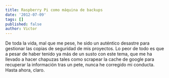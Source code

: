 ```yaml
---
title: Raspberry Pi como máquina de backups
date: '2012-07-09'
tags: []
published: false
author: Victor
---
```


De toda la vida, mal que me pese, he sido un auténtico desastre para gestionar las copias de seguridad de mis proyectos. Lo peor de todo es que a pesar de haber tenido ya más de un susto con este tema, que me ha llevado a hacer chapuzas tales como 
scrapear la cache de google para recuperar la información tras un pete, nunca he corregido mi conducta. Hasta ahora, claro.

 
